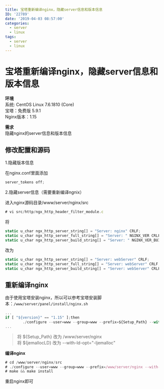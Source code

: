 ```yaml
---
title: 宝塔重新编译nginx，隐藏server信息和版本信息
ID: '22789'
date: '2019-04-03 08:57:00'
categories:
  - server
  - linux
tags:
  - server
  - linux
---
```


# 宝塔重新编译nginx，隐藏server信息和版本信息

**环境**  
系统: CentOS Linux 7.6.1810 (Core)  
宝塔：免费版 5.9.1  
Nginx版本：1.15

**需求**  
隐藏nginx的server信息和版本信息

## 修改配置和源码

1.隐藏版本信息

在nginx.conf里面添加

``` js 
server_tokens off; 
```

2.隐藏server信息（需要重新编译ngnix）

进入nginx源码目录/www/server/nginx/src

``` js 
# vi src/http/ngx_http_header_filter_module.c 
```

将

``` js 
static u_char ngx_http_server_string[] = "Server: nginx" CRLF;
static u_char ngx_http_server_full_string[] = "Server: " NGINX_VER CRLF;
static u_char ngx_http_server_build_string[] = "Server: " NGINX_VER_BUILD CRLF; 
```

改为

``` js 
static u_char ngx_http_server_string[] = "Server: webServer" CRLF;
static u_char ngx_http_server_full_string[] = "Server: webServer" CRLF;
static u_char ngx_http_server_build_string[] = "Server: webServer" CRLF; 
```

## 重新编译nginx

由于使用宝塔安装nginx，所以可以参考宝塔安装脚本：`/www/server/panel/install/nginx.sh`

``` js 
...
if [ "${version}" == "1.15" ];then
        ./configure --user=www --group=www --prefix=${Setup_Path} --with-openssl=${Setup_Path}/src/openssl --add-module=${Setup_Path}/src/ngx_devel_kit --add-module=${Setup_Path}/src/lua_nginx_module --add-module=${Setup_Path}/src/ngx_cache_purge --add-module=${Setup_Path}/src/nginx-sticky-module --with-http_stub_status_module --with-http_ssl_module --with-http_v2_module --with-http_image_filter_module --with-http_gzip_static_module --with-http_gunzip_module --with-stream --with-stream_ssl_module --with-ipv6 --with-http_sub_module --with-http_flv_module --with-http_addition_module --with-http_realip_module --with-http_mp4_module --with-ld-opt="-Wl,-E" --with-openssl-opt="enable-tls1_3 enable-weak-ssl-ciphers" --with-cc-opt="-Wno-error" ${jemallocLD}
... 
```

> 将 ${Setup\_Path} 改为 /www/server/nginx  
> 将 ${jemallocLD} 改为 --with-ld-opt="-ljemalloc"

**编译nginx**

``` js 
# cd /www/server/nginx/src
# ./configure --user=www --group=www --prefix=/www/server/nginx --with-openssl=/www/server/nginx/src/openssl --add-module=/www/server/nginx/src/ngx_devel_kit --add-module=/www/server/nginx/src/lua_nginx_module --add-module=/www/server/nginx/src/ngx_cache_purge --add-module=/www/server/nginx/src/nginx-sticky-module --with-http_stub_status_module --with-http_ssl_module --with-http_v2_module --with-http_image_filter_module --with-http_gzip_static_module --with-http_gunzip_module --with-stream --with-stream_ssl_module --with-ipv6 --with-http_sub_module --with-http_flv_module --with-http_addition_module --with-http_realip_module --with-http_mp4_module --with-ld-opt="-Wl,-E" --with-openssl-opt="enable-tls1_3 enable-weak-ssl-ciphers" --with-cc-opt="-Wno-error" --with-ld-opt="-ljemalloc"
# make && make install 
```

重启nginx即可
 
 
 
 
 
 
 
 
 
 
 
 
 
 
 
 
 
 
 
 
 
 
